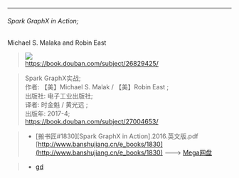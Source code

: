 

------------------------------------
###### Spark GraphX in Action; 
Michael S. Malaka and Robin East

>![](https://img1.doubanio.com/spic/s28863349.jpg)         
https://book.douban.com/subject/26829425/

>Spark GraphX实战;     
     作者: 【美】Michael S. Malak / 【美】Robin East ;     
    出版社: 电子工业出版社;     
    译者: 时金魁 / 黄光远 ;     
    出版年: 2017-4;     
    https://book.douban.com/subject/27004653/
    

>* [搬书匠#1830][Spark GraphX in Action].2016.英文版.pdf        
  [http://www.banshujiang.cn/e_books/1830](http://www.banshujiang.cn/e_books/1830)  --->   [Mega网盘](http://www.banshujiang.cn/e_books/1830/webstorage_links/5458/to_link)
  
>* [gd](https://drive.google.com/file/d/0B8LkVtEZMB0McEZHakc0R1ZuZE0/view?usp=sharing)




